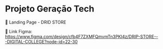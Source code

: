 
# Projeto Geração Tech

💯 Landing Page - DRID STORE

🌚 Link Figma: https://www.figma.com/design/cfb4F7ZXMFQmvmTn3PKI4z/DRIP-STORE---DIGITAL-COLLEGE?node-id=22-30 